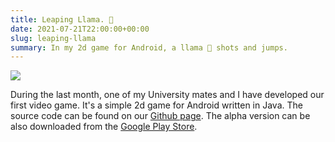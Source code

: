 ```yaml
---
title: Leaping Llama. 🦙
date: 2021-07-21T22:00:00+00:00
slug: leaping-llama
summary: In my 2d game for Android, a llama 🦙 shots and jumps.
---
```

![](/uploads/gameLogo.png)  



During the last month, one of my University mates and I have developed our first video game.  It's a simple 2d game for Android written in Java. The source code can be found on our [Github page](https://github.com/overloadedllama/leapingllama). The alpha version can be also downloaded from the [Google Play Store](https://play.google.com/store/apps/details?id=com.overloadedllama.leapingllama).

